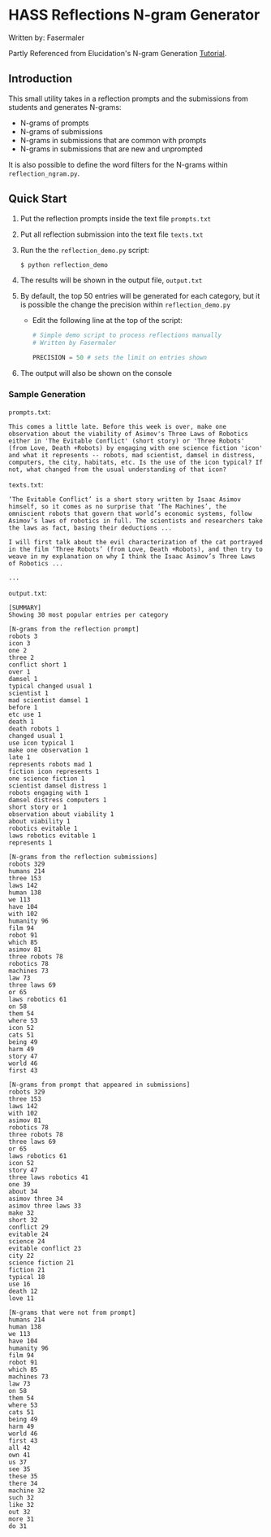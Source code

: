 # HASS Reflections N-gram Generator

Written by: Fasermaler

Partly Referenced from Elucidation's N-gram Generation [Tutorial](https://github.com/Elucidation/Ngram-Tutorial).

## Introduction

This small utility takes in a reflection prompts and the submissions from students and generates N-grams:

- N-grams of prompts
- N-grams of submissions
- N-grams in submissions that are common with prompts
- N-grams in submissions that are new and unprompted

It is also possible to define the word filters for the N-grams within `reflection_ngram.py`.

## Quick Start

1. Put the reflection prompts inside the text file `prompts.txt`

2. Put all reflection submission into the text file `texts.txt`

3. Run the the `reflection_demo.py` script:

   ```bash
   $ python reflection_demo
   ```

4. The results will be shown in the output file, `output.txt`

5. By default, the top 50 entries will be generated for each category, but it is possible the change the precision within `reflection_demo.py`

   - Edit the following line at the top of the script:

     ```python
     # Simple demo script to process reflections manually
     # Written by Fasermaler
     
     PRECISION = 50 # sets the limit on entries shown
     ```

6. The output will also be shown on the console

### Sample Generation

`prompts.txt`:

```
This comes a little late. Before this week is over, make one observation about the viability of Asimov's Three Laws of Robotics either in 'The Evitable Conflict' (short story) or 'Three Robots' (from Love, Death +Robots) by engaging with one science fiction 'icon' and what it represents -- robots, mad scientist, damsel in distress, computers, the city, habitats, etc. Is the use of the icon typical? If not, what changed from the usual understanding of that icon?
```

`texts.txt`:

```
‘The Evitable Conflict’ is a short story written by Isaac Asimov himself, so it comes as no surprise that ‘The Machines’, the omniscient robots that govern that world’s economic systems, follow Asimov’s laws of robotics in full. The scientists and researchers take the laws as fact, basing their deductions ...

I will first talk about the evil characterization of the cat portrayed in the film ‘Three Robots’ (from Love, Death +Robots), and then try to weave in my explanation on why I think the Isaac Asimov’s Three Laws of Robotics ...

...
```

`output.txt`:

```
[SUMMARY]
Showing 30 most popular entries per category

[N-grams from the reflection prompt]
robots 3
icon 3
one 2
three 2
conflict short 1
over 1
damsel 1
typical changed usual 1
scientist 1
mad scientist damsel 1
before 1
etc use 1
death 1
death robots 1
changed usual 1
use icon typical 1
make one observation 1
late 1
represents robots mad 1
fiction icon represents 1
one science fiction 1
scientist damsel distress 1
robots engaging with 1
damsel distress computers 1
short story or 1
observation about viability 1
about viability 1
robotics evitable 1
laws robotics evitable 1
represents 1

[N-grams from the reflection submissions]
robots 329
humans 214
three 153
laws 142
human 138
we 113
have 104
with 102
humanity 96
film 94
robot 91
which 85
asimov 81
three robots 78
robotics 78
machines 73
law 73
three laws 69
or 65
laws robotics 61
on 58
them 54
where 53
icon 52
cats 51
being 49
harm 49
story 47
world 46
first 43

[N-grams from prompt that appeared in submissions]
robots 329
three 153
laws 142
with 102
asimov 81
robotics 78
three robots 78
three laws 69
or 65
laws robotics 61
icon 52
story 47
three laws robotics 41
one 39
about 34
asimov three 34
asimov three laws 33
make 32
short 32
conflict 29
evitable 24
science 24
evitable conflict 23
city 22
science fiction 21
fiction 21
typical 18
use 16
death 12
love 11

[N-grams that were not from prompt]
humans 214
human 138
we 113
have 104
humanity 96
film 94
robot 91
which 85
machines 73
law 73
on 58
them 54
where 53
cats 51
being 49
harm 49
world 46
first 43
all 42
own 41
us 37
see 35
these 35
there 34
machine 32
such 32
like 32
out 32
more 31
do 31
```


